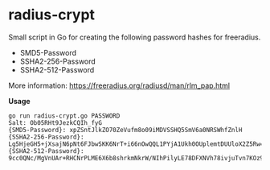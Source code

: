 # radius-crypt

Small script in Go for creating the following 
password hashes for freeradius.

* SMD5-Password
* SSHA2-256-Password
* SSHA2-512-Password

More information: https://freeradius.org/radiusd/man/rlm_pap.html

__Usage__
```
go run radius-crypt.go PASSWORD
Salt: Ob05RHt9JezkCQIh_fyG
{SMD5-Password}: xpZSntJlkZO70ZeVufm8o09iMDVSSHQ5SmV6a0NRSWhfZnlH
{SSHA2-256-Password}: Lg5HjeGH5+jXsajN6pNt6FJbwSKK6NrT+i66nOwQQL1PYjA1Ukh0OUplemtDUUloX2Z5Rw==
{SSHA2-512-Password}: 9cc0QNc/MgVnUAr+RHCNrPLME6X6b8shrkmNkrW/NIhPilyLE78DFXNVh78ivjuTvn7KOz9MuSStzBuwnpxZ1E9iMDVSSHQ5SmV6a0NRSWhfZnlH
```
